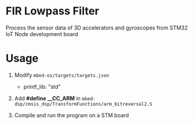 # FIR Lowpass Filter

Process the sensor data of 3D accelerators and gyroscopes from STM32 IoT Node development board

# Usage

1. Modify `mbed-os/targets/targets.json`

   * printf_lib: "std"

2. Add **#define __CC_ARM** in `mbed-dsp/cmsis_dsp/TransformFunctions/arm_bitreversal2.S`

3. Compile and run the program on a STM board
